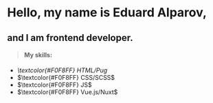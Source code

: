 # Hello, my name is Eduard Alparov,
## and I am frontend developer.

> #### My skills:

- *\textcolor{#F0F8FF} HTML/Pug*
- $\textcolor{#F0F8FF} CSS/SCSS$
- $\textcolor{#F0F8FF} JS$
- $\textcolor{#F0F8FF} Vue.js/Nuxt$
